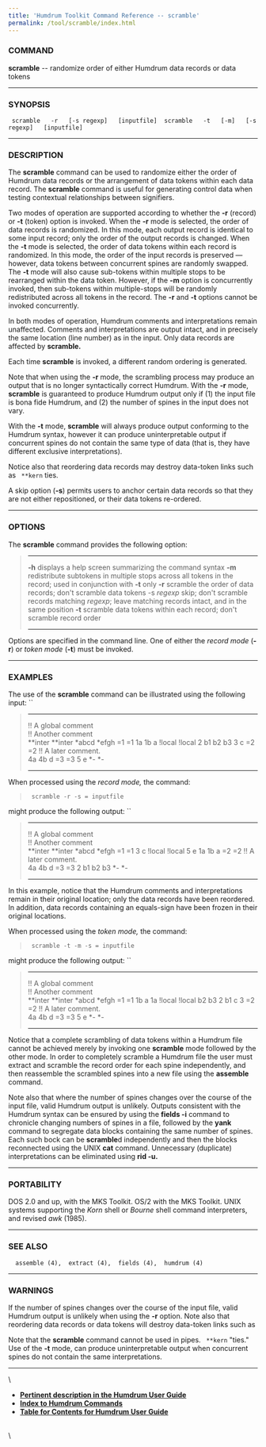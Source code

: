 ```yaml
---
title: 'Humdrum Toolkit Command Reference -- scramble'
permalink: /tool/scramble/index.html
---
```


### COMMAND

**scramble** -- randomize order of either Humdrum data records or data
tokens

------------------------------------------------------------------------

### SYNOPSIS

` scramble   -r   [-s regexp]   [inputfile]  scramble   -t   [-m]   [-s regexp]   [inputfile]`

------------------------------------------------------------------------

### DESCRIPTION

The **scramble** command can be used to randomize either the order of
Humdrum data records or the arrangement of data tokens within each data
record. The **scramble** command is useful for generating control data
when testing contextual relationships between signifiers.

Two modes of operation are supported according to whether the **-r**
(record) or **-t** (token) option is invoked. When the **-r** mode is
selected, the order of data records is randomized. In this mode, each
output record is identical to some input record; only the order of the
output records is changed. When the **-t** mode is selected, the order
of data tokens within each record is randomized. In this mode, the order
of the input records is preserved &mdash; however, data tokens between
concurrent spines are randomly swapped. The **-t** mode will also cause
sub-tokens within multiple stops to be rearranged within the data token.
However, if the **-m** option is concurrently invoked, then sub-tokens
within multiple-stops will be randomly redistributed across all tokens
in the record. The **-r** and **-t** options cannot be invoked
concurrently.

In both modes of operation, Humdrum comments and interpretations remain
unaffected. Comments and interpretations are output intact, and in
precisely the same location (line number) as in the input. Only data
records are affected by **scramble.**

Each time **scramble** is invoked, a different random ordering is
generated.

Note that when using the **-r** mode, the scrambling process may produce
an output that is no longer syntactically correct Humdrum. With the
**-r** mode, **scramble** is guaranteed to produce Humdrum output only
if (1) the input file is bona fide Humdrum, and (2) the number of spines
in the input does not vary.

With the **-t** mode, **scramble** will always produce output conforming
to the Humdrum syntax, however it can produce uninterpretable output if
concurrent spines do not contain the same type of data (that is, they
have different exclusive interpretations).

Notice also that reordering data records may destroy data-token links
such as ` **kern` ties.

A skip option (**-s**) permits users to anchor certain data records so
that they are not either repositioned, or their data tokens re-ordered.

------------------------------------------------------------------------

### OPTIONS

The **scramble** command provides the following option:

>   ------------- -----------------------------------------------------------------------
>   **-h**        displays a help screen summarizing the command syntax
>   **-m**        redistribute subtokens in multiple stops across all tokens in the
>                 record; used in conjunction with **-t** only
>   **-r**        scramble the order of data records; don't scramble data tokens
>   -s *regexp*   skip; don't scramble records matching *regexp*;
>                 leave matching records intact, and in the same position
>   **-t**        scramble data tokens within each record; don't scramble record order
>   ------------- -----------------------------------------------------------------------
>
Options are specified in the command line. One of either the *record
mode* (**-r**) or *token mode* (**-t**) must be invoked.

------------------------------------------------------------------------

### EXAMPLES

The use of the **scramble** command can be illustrated using the
following input: ``

>   --------------------- -----------
>   !! A global comment   
>   !! Another comment    
>   \*\*inter             \*\*inter
>   \*abcd                \*efgh
>   =1                    =1
>   1a 1b                 a
>   !local                !local
>   2                     b1 b2 b3
>   3                     c
>   =2                    =2
>   !! A later comment.   
>   4a 4b                 d
>   =3                    =3
>   5                     e
>   \*-                   \*-
>   --------------------- -----------
>
When processed using the *record mode,* the command:

> ` scramble -r -s = inputfile`

might produce the following output: ``

>   --------------------- -----------
>   !! A global comment   
>   !! Another comment    
>   \*\*inter             \*\*inter
>   \*abcd                \*efgh
>   =1                    =1
>   3                     c
>   !local                !local
>   5                     e
>   1a 1b                 a
>   =2                    =2
>   !! A later comment.   
>   4a 4b                 d
>   =3                    =3
>   2                     b1 b2 b3
>   \*-                   \*-
>   --------------------- -----------
>
In this example, notice that the Humdrum comments and interpretations
remain in their original location; only the data records have been
reordered. In addition, data records containing an equals-sign have been
frozen in their original locations.

When processed using the *token mode,* the command:

> ` scramble -t -m -s = inputfile`

might produce the following output: ``

>   --------------------- -----------
>   !! A global comment   
>   !! Another comment    
>   \*\*inter             \*\*inter
>   \*abcd                \*efgh
>   =1                    =1
>   1b                    a 1a
>   !local                !local
>   b2                    b3 2 b1
>   c                     3
>   =2                    =2
>   !! A later comment.   
>   4a 4b                 d
>   =3                    =3
>   5                     e
>   \*-                   \*-
>   --------------------- -----------
>
Notice that a complete scrambling of data tokens within a Humdrum file
cannot be achieved merely by invoking one **scramble** mode followed by
the other mode. In order to completely scramble a Humdrum file the user
must extract and scramble the record order for each spine independently,
and then reassemble the scrambled spines into a new file using the
**assemble** command.

Note also that where the number of spines changes over the course of the
input file, valid Humdrum output is unlikely. Outputs consistent with
the Humdrum syntax can be ensured by using the **fields -i** command to
chronicle changing numbers of spines in a file, followed by the **yank**
command to segregate data blocks containing the same number of spines.
Each such bock can be **scramble**d independently and then the blocks
reconnected using the UNIX **cat** command. Unnecessary (duplicate)
interpretations can be eliminated using **rid -u.**

------------------------------------------------------------------------

### PORTABILITY

DOS 2.0 and up, with the MKS Toolkit. OS/2 with the MKS Toolkit. UNIX
systems supporting the *Korn* shell or *Bourne* shell command
interpreters, and revised *awk* (1985).

------------------------------------------------------------------------

### SEE ALSO

`  assemble (4),  extract (4),  fields (4),  humdrum (4)`

------------------------------------------------------------------------

### WARNINGS

If the number of spines changes over the course of the input file, valid
Humdrum output is unlikely when using the **-r** option. Note also that
reordering data records or data tokens will destroy data-token links
such as

Note that the **scramble** command cannot be used in pipes. ` **kern`
\"ties.\" Use of the **-t** mode, can produce uninterpretable output
when concurrent spines do not contain the same interpretations.

------------------------------------------------------------------------

\

-   [**Pertinent description in the Humdrum User
    Guide**](../guide38.html#Using_the_scramble_Command)
-   [**Index to Humdrum Commands**](../commands.toc.html)
-   [**Table for Contents for Humdrum User Guide**](../guide.toc.html)

\
\
